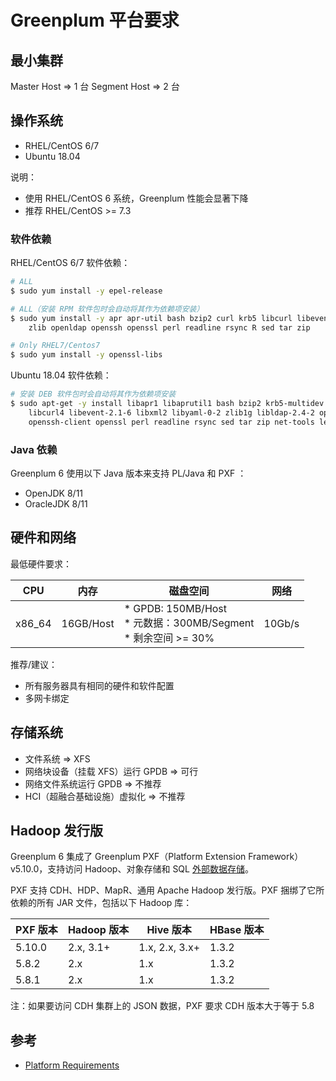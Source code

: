 # Greenplum 平台要求

## 最小集群

Master Host => 1 台
Segment Host => 2 台

## 操作系统

* RHEL/CentOS 6/7
* Ubuntu 18.04

说明：

* 使用 RHEL/CentOS 6 系统，Greenplum 性能会显著下降
* 推荐 RHEL/CentOS >= 7.3

### 软件依赖

RHEL/CentOS 6/7 软件依赖：

```sh
# ALL
$ sudo yum install -y epel-release

# ALL（安装 RPM 软件包时会自动将其作为依赖项安装）
$ sudo yum install -y apr apr-util bash bzip2 curl krb5 libcurl libevent libxml2 libyaml \
    zlib openldap openssh openssl perl readline rsync R sed tar zip

# Only RHEL7/Centos7
$ sudo yum install -y openssl-libs
```

Ubuntu 18.04 软件依赖：

```sh
# 安装 DEB 软件包时会自动将其作为依赖项安装
$ sudo apt-get -y install libapr1 libaprutil1 bash bzip2 krb5-multidev libcurl3-gnutls \
    libcurl4 libevent-2.1-6 libxml2 libyaml-0-2 zlib1g libldap-2.4-2 openssh-client \
    openssh-client openssl perl readline rsync sed tar zip net-tools less iproute2
```

### Java 依赖

Greenplum 6 使用以下 Java 版本来支持 PL/Java 和 PXF ：

* OpenJDK 8/11
* OracleJDK 8/11

## 硬件和网络

最低硬件要求：

| CPU | 内存 | 磁盘空间 | 网络 |
| --- | --- | --- | --- |
| x86_64 | 16GB/Host  | * GPDB: 150MB/Host <br> * 元数据：300MB/Segment <br> * 剩余空间 >= 30% | 10Gb/s |

推荐/建议：

* 所有服务器具有相同的硬件和软件配置
* 多网卡绑定

## 存储系统

* 文件系统 => XFS
* 网络块设备（挂载 XFS）运行 GPDB => 可行
* 网络文件系统运行 GPDB => 不推荐
* HCI（超融合基础设施）虚拟化 => 不推荐

## Hadoop 发行版

Greenplum 6 集成了 Greenplum PXF（Platform Extension Framework） v5.10.0，支持访问 Hadoop、对象存储和 SQL [外部数据存储](http://docs.greenplum.org/6-4/admin_guide/external/pxf-overview.html)。

PXF 支持 CDH、HDP、MapR、通用 Apache Hadoop 发行版。PXF 捆绑了它所依赖的所有 JAR 文件，包括以下 Hadoop 库：

| PXF 版本 | Hadoop 版本 | Hive 版本 | HBase 版本 |
| -------- | ---------- | -------- | ------ |
| 5.10.0 | 2.x, 3.1+ | 1.x, 2.x, 3.x+ | 1.3.2 |
| 5.8.2 | 2.x | 1.x | 1.3.2 |
| 5.8.1 | 2.x | 1.x | 1.3.2 |

注：如果要访问 CDH 集群上的 JSON 数据，PXF 要求 CDH 版本大于等于 5.8

## 参考

* [Platform Requirements](http://docs.greenplum.org/6-4/install_guide/platform-requirements.html)